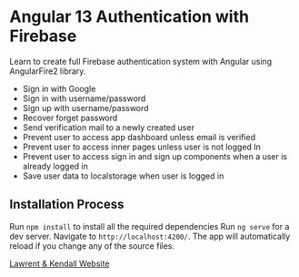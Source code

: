 # Angular 13 Authentication with Firebase

Learn to create full Firebase authentication system with Angular using AngularFire2 library.

- Sign in with Google
- Sign in with username/password
- Sign up with username/password
- Recover forget password
- Send verification mail to a newly created user
- Prevent user to access app dashboard unless email is verified
- Prevent user to access inner pages unless user is not logged In
- Prevent user to access sign in and sign up components when a user is already logged in
- Save user data to localstorage when user is logged in

## Installation Process
Run `npm install` to install all the required dependencies
Run `ng serve` for a dev server. Navigate to `http://localhost:4200/`. The app will automatically reload if you change any of the source files.


[Lawrent & Kendall Website](https://futuretechcr.com)
